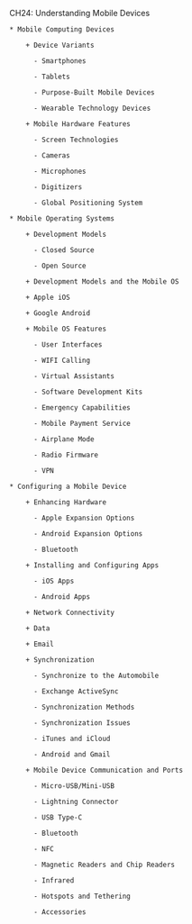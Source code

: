 CH24: Understanding Mobile Devices

    * Mobile Computing Devices

        + Device Variants

          - Smartphones

          - Tablets

          - Purpose-Built Mobile Devices

          - Wearable Technology Devices

        + Mobile Hardware Features

          - Screen Technologies

          - Cameras

          - Microphones

          - Digitizers

          - Global Positioning System

    * Mobile Operating Systems

        + Development Models

          - Closed Source

          - Open Source

        + Development Models and the Mobile OS

        + Apple iOS

        + Google Android

        + Mobile OS Features

          - User Interfaces

          - WIFI Calling

          - Virtual Assistants

          - Software Development Kits

          - Emergency Capabilities

          - Mobile Payment Service

          - Airplane Mode

          - Radio Firmware

          - VPN

    * Configuring a Mobile Device

        + Enhancing Hardware

          - Apple Expansion Options

          - Android Expansion Options

          - Bluetooth

        + Installing and Configuring Apps

          - iOS Apps

          - Android Apps

        + Network Connectivity

        + Data

        + Email

        + Synchronization

          - Synchronize to the Automobile

          - Exchange ActiveSync

          - Synchronization Methods

          - Synchronization Issues

          - iTunes and iCloud

          - Android and Gmail

        + Mobile Device Communication and Ports

          - Micro-USB/Mini-USB

          - Lightning Connector

          - USB Type-C

          - Bluetooth

          - NFC

          - Magnetic Readers and Chip Readers

          - Infrared

          - Hotspots and Tethering

          - Accessories
